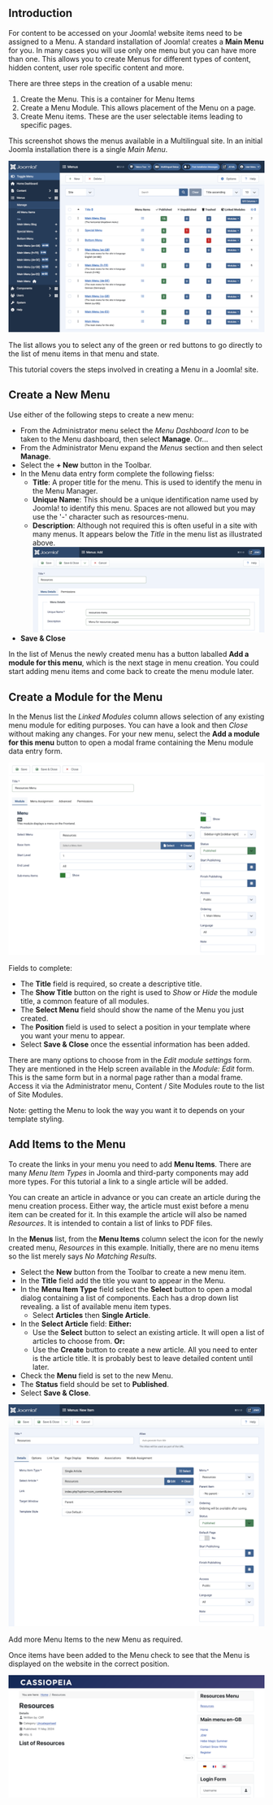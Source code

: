 <!-- Filename: J4.x:Adding_a_New_Menu / Display title: Adding a New Menu -->

## Introduction

For content to be accessed on your Joomla! website items need to be
assigned to a Menu. A standard installation of Joomla! creates a **Main
Menu** for you. In many cases you will use only one menu but you can
have more than one. This allows you to create Menus for different types
of content, hidden content, user role specific content and more.

There are three steps in the creation of a usable menu:

1. Create the Menu. This is a container for Menu Items
2. Create a Menu Module. This allows placement of the Menu on a page.
3. Create Menu items. These are the user selectable items leading to specific
pages.

This screenshot shows the menus available in a Multilingual site. In an
initial Joomla installation there is a single *Main Menu*.

![Menus list](../../../images/en/menus/menus-manage.png "Menus list")

The list allows you to select any of the green or red buttons to go directly
to the list of menu items in that menu and state.

This tutorial covers the steps involved in creating a Menu in a Joomla! site.

## Create a New Menu

Use either of the following steps to create a new menu:

- From the Administrator menu select the *Menu Dashboard Icon* to be taken
to the Menu dashboard, then select **Manage**. Or...
- From the Administrator Menu expand the *Menus* section and then select
**Manage**.
- Select the  **+ New** button in the Toolbar.
- In the Menu data entry form complete the following fielss:
  - **Title**: A proper title for the menu. This is used to identify the
menu in the Menu Manager.
  - **Unique Name**: This should be a unique identification name used by
Joomla! to identify this menu. Spaces are not allowed but you may use
the '-' character such as resources-menu.
  - **Description**: Although not required this is often useful in a site with
    many menus. It appears below the *Title* in the menu list as illustrated
    above.<br>
    ![New Menu](../../../images/en/menus/menus-new.png "New Menu")
- **Save & Close**

In the list of Menus the newly created menu has a button laballed **Add a
module for this menu**, which is the next stage in menu creation. You could
start adding menu items and come back to create the menu module later.

## Create a Module for the Menu

In the Menus list the *Linked Modules* column allows selection of any existing
menu module for editing purposes. You can have a look and then *Close* without
making any changes. For your new menu, select the **Add a module for this menu**
button to open a modal frame containing the Menu module data entry form.

![Menu module data entry form](../../../images/en/menus/menus-module.png "Menu module data entry form")

Fields to complete:

* The **Title** field is required, so create a descriptive title.
* The **Show Title** button on the right is used to *Show* or *Hide* the module
title, a common feature of all modules.
* The **Select Menu** field should show the name of the Menu you just created.
* The **Position** field is used to select a position in your template where
you want your menu to appear.
* Select **Save & Close** once the essential information has been added.

There are many options to choose from in the *Edit module settings* form. They
are mentioned in the Help screen available in the *Module: Edit* form. This is
the same form but in a normal page rather than a modal frame. Access it via the
Administrator menu, Content / Site Modules route to the list of Site Modules.

Note: getting the Menu to look the way you want it to depends on your template
styling.

## Add Items to the Menu

To create the links in your menu you need to add **Menu Items**. There are many
*Menu Item Types* in Joomla and third-party components may add more types. For
this tutorial a link to a single article will be added.

You can create an article in advance or you can create an article during the
menu creation process. Either way, the article must exist before a menu item
can be created for it. In this example the article will also be named
*Resources*. It is intended to contain a list of links to PDF files.

In the **Menus** list, from the **Menu Items** column select the icon for the
newly created menu, *Resources* in this example. Initially, there are no menu
items so the list merely says *No Matching Results*.

- Select the **New** button from the Toolbar to create a new menu item.
- In the **Title** field add the title you want to appear in the Menu.
- In the **Menu Item Type** field select the **Select** button to open a modal
dialog containing a list of components. Each has a drop down list revealing.
a list of available menu item types.
  - Select **Articles** then **Single Article**.
- In the **Select Article** field: **Either:**
  - Use the **Select** button to select an existing article. It will
  open a list of articles to choose from. **Or:**
  - Use the **Create** button to create a new article. All you need to enter is
  the article title. It is probably best to leave detailed content until later.
- Check the **Menu** field is set to the new Menu.
- The **Status** field should be set to **Published**.
- Select **Save & Close**.

![Menu item data entry form](../../../images/en/menus/menus-single-article.png "Menu item data entry form")

Add more Menu Items to the new Menu as required.

Once items have been added to the Menu check to see that the Menu is displayed
on the website in the correct position.

![Menu display](../../../images/en/menus/menus-display.png "Menu display")
